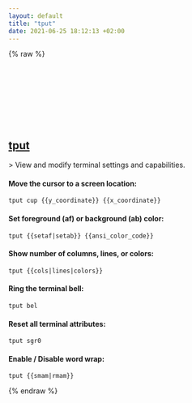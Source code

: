 ```yaml
---
layout: default
title: "tput"
date: 2021-06-25 18:12:13 +02:00
---
```

{% raw %}
<h2 id="tput">
  <a href="/en/common/tput.html">tput</a> <a href="#tput"><svg class="icon">
    <use href="/assets/images/unicode_sprite.svg#link" />
  </svg></a>
</h2>
> View and modify terminal settings and capabilities.

#### Move the cursor to a screen location:
```shell
tput cup {{y_coordinate}} {{x_coordinate}}
```
#### Set foreground (af) or background (ab) color:
```shell
tput {{setaf|setab}} {{ansi_color_code}}
```
#### Show number of columns, lines, or colors:
```shell
tput {{cols|lines|colors}}
```
#### Ring the terminal bell:
```shell
tput bel
```
#### Reset all terminal attributes:
```shell
tput sgr0
```
#### Enable / Disable word wrap:
```shell
tput {{smam|rmam}}
```
{% endraw %}